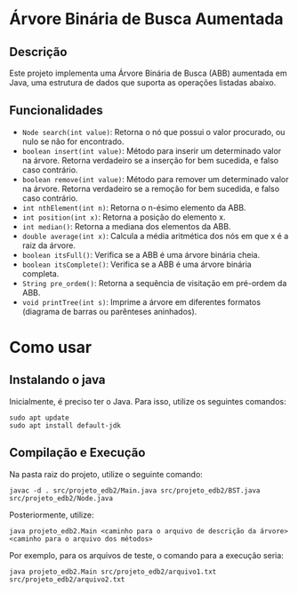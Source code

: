 # Árvore Binária de Busca Aumentada

## Descrição
Este projeto implementa uma Árvore Binária de Busca (ABB) aumentada em Java, uma estrutura de dados que suporta as operações listadas abaixo.

## Funcionalidades
- `Node search(int value)`: Retorna o nó que possui o valor procurado, ou nulo se não for encontrado.
- `boolean insert(int value)`: Método para inserir um determinado valor na árvore. Retorna verdadeiro se a inserção for bem sucedida, e falso caso contrário. 
- `boolean remove(int value)`: Método para remover um determinado valor na árvore. Retorna verdadeiro se a remoção for bem sucedida, e falso caso contrário. 
- `int nthElement(int n)`: Retorna o n-ésimo elemento da ABB.
- `int position(int x)`: Retorna a posição do elemento x.
- `int median()`: Retorna a mediana dos elementos da ABB.
- `double average(int x)`: Calcula a média aritmética dos nós em que x é a raiz da árvore.
- `boolean itsFull()`: Verifica se a ABB é uma árvore binária cheia.
- `boolean itsComplete()`: Verifica se a ABB é uma árvore binária completa.
- `String pre_ordem()`: Retorna a sequência de visitação em pré-ordem da ABB.
- `void printTree(int s)`: Imprime a árvore em diferentes formatos (diagrama de barras ou parênteses aninhados).

# Como usar

## Instalando o java
 Inicialmente, é preciso ter o Java. Para isso, utilize os seguintes comandos:

```
sudo apt update
sudo apt install default-jdk
```

## Compilação e Execução

Na pasta raiz do projeto, utilize o seguinte comando:

```
javac -d . src/projeto_edb2/Main.java src/projeto_edb2/BST.java src/projeto_edb2/Node.java
```

Posteriormente, utilize:

```
java projeto_edb2.Main <caminho para o arquivo de descrição da árvore> <caminho para o arquivo dos métodos>
```

Por exemplo, para os arquivos de teste, o comando para a execução seria:

```
java projeto_edb2.Main src/projeto_edb2/arquivo1.txt src/projeto_edb2/arquivo2.txt
```





